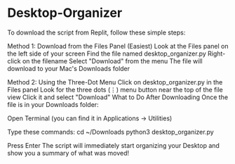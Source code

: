 # Desktop-Organizer
To download the script from Replit, follow these simple steps:

Method 1: Download from the Files Panel (Easiest)
Look at the Files panel on the left side of your screen
Find the file named desktop_organizer.py
Right-click on the filename
Select "Download" from the menu
The file will download to your Mac's Downloads folder

Method 2: Using the Three-Dot Menu
Click on desktop_organizer.py in the Files panel
Look for the three dots (⋮) menu button near the top of the file view
Click it and select "Download"
What to Do After Downloading
Once the file is in your Downloads folder:

Open Terminal (you can find it in Applications → Utilities)

Type these commands:
cd ~/Downloads
python3 desktop_organizer.py

Press Enter
The script will immediately start organizing your Desktop and show you a summary of what was moved!

